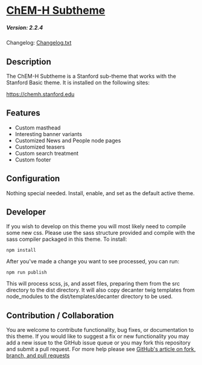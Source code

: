 # [ChEM-H Subtheme](https://github.com/SU-SWS/chem_h_subtheme)
##### Version: 2.2.4

Changelog: [Changelog.txt](CHANGELOG.txt)

Description
---

The ChEM-H Subtheme is a Stanford sub-theme that works with the Stanford Basic theme. It is installed on the following sites:

https://chemh.stanford.edu

Features
---
- Custom masthead
- Interesting banner variants
- Customized News and People node pages
- Customized teasers
- Custom search treatment
- Custom footer

Configuration
---

Nothing special needed. Install, enable, and set as the default active theme.

Developer
---

If you wish to develop on this theme you will most likely need to compile some new css. Please use the sass structure provided and compile with the sass compiler packaged in this theme. To install:

```
npm install
```
After you've made a change you want to see processed, you can run:
```
npm run publish
```
This will process scss, js, and asset files, preparing them from the src directory to the dist directory.
It will also copy decanter twig templates from node_modules to the dist/templates/decanter directory to be used.

Contribution / Collaboration
---

You are welcome to contribute functionality, bug fixes, or documentation to this theme. If you would like to suggest a fix or new functionality you may add a new issue to the GitHub issue queue or you may fork this repository and submit a pull request. For more help please see [GitHub's article on fork, branch, and pull requests](https://help.github.com/articles/using-pull-requests)
